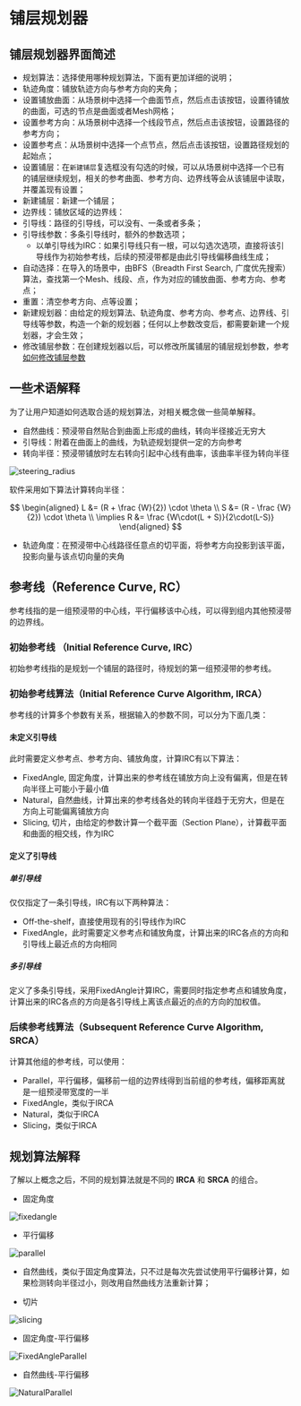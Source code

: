 # 铺层规划器

## 铺层规划器界面简述

- 规划算法：选择使用哪种规划算法，下面有更加详细的说明；
- 轨迹角度：铺放轨迹方向与参考方向的夹角；
- 设置铺放曲面：从场景树中选择一个曲面节点，然后点击该按钮，设置待铺放的曲面，可选的节点是曲面或者Mesh网格；
- 设置参考方向：从场景树中选择一个线段节点，然后点击该按钮，设置路径的参考方向；
- 设置参考点：从场景树中选择一个点节点，然后点击该按钮，设置路径规划的起始点；
- 设置铺层：在`新建铺层`复选框没有勾选的时候，可以从场景树中选择一个已有的铺层继续规划，相关的参考曲面、参考方向、边界线等会从该铺层中读取，并覆盖现有设置；
- 新建铺层：新建一个铺层；
- 边界线：铺放区域的边界线：
- 引导线：路径的引导线，可以没有、一条或者多条；
- 引导线参数：多条引导线时，额外的参数选项；
    - 以单引导线为IRC：如果引导线只有一根，可以勾选次选项，直接将该引导线作为初始参考线，后续的预浸带都是由此引导线偏移曲线生成；
- 自动选择：在导入的场景中，由BFS（Breadth First Search, 广度优先搜索）算法，查找第一个Mesh、线段、点，作为对应的铺放曲面、参考方向、参考点；
- 重置：清空参考方向、点等设置；
- 新建规划器：由给定的规划算法、轨迹角度、参考方向、参考点、边界线、引导线等参数，构造一个新的规划器；任何以上参数改变后，都需要新建一个规划器，才会生效；
- 修改铺层参数：在创建规划器以后，可以修改所属铺层的铺层规划参数，参考[如何修改铺层参数](./plan_parameters.md#如何修改铺层参数)

## 一些术语解释

为了让用户知道如何选取合适的规划算法，对相关概念做一些简单解释。

- 自然曲线：预浸带自然贴合到曲面上形成的曲线，转向半径接近无穷大
- 引导线：附着在曲面上的曲线，为轨迹规划提供一定的方向参考
- 转向半径：预浸带铺放时左右转向引起中心线有曲率，该曲率半径为转向半径

![steering_radius](./images/steering_radius.png)

软件采用如下算法计算转向半径：

$$
\begin{aligned}
L &= (R + \frac {W}{2}) \cdot \theta \\
S &= (R - \frac {W}{2}) \cdot \theta
\\ \implies 
R &= \frac {W\cdot(L + S)}{2\cdot(L-S)}
\end{aligned}
$$

- 轨迹角度：在预浸带中心线路径任意点的切平面，将参考方向投影到该平面，投影向量与该点切向量的夹角


## 参考线（Reference Curve, RC）
参考线指的是一组预浸带的中心线，平行偏移该中心线，可以得到组内其他预浸带的边界线。

### 初始参考线 （Initial Reference Curve, IRC）
初始参考线指的是规划一个铺层的路径时，待规划的第一组预浸带的参考线。

### 初始参考线算法（Initial Reference Curve Algorithm, IRCA）

参考线的计算多个参数有关系，根据输入的参数不同，可以分为下面几类：

#### 未定义引导线

此时需要定义参考点、参考方向、铺放角度，计算IRC有以下算法：

- FixedAngle, 固定角度，计算出来的参考线在铺放方向上没有偏离，但是在转向半径上可能小于最小值
- Natural，自然曲线，计算出来的参考线各处的转向半径趋于无穷大，但是在方向上可能偏离铺放方向
- Slicing, 切片，由给定的参数计算一个截平面（Section Plane），计算截平面和曲面的相交线，作为IRC

#### 定义了引导线

##### 单引导线
仅仅指定了一条引导线，IRC有以下两种算法：

- Off-the-shelf，直接使用现有的引导线作为IRC
- FixedAngle，此时需要定义参考点和铺放角度，计算出来的IRC各点的方向和引导线上最近点的方向相同

##### 多引导线
定义了多条引导线，采用FixedAngle计算IRC，需要同时指定参考点和铺放角度，计算出来的IRC各点的方向是各引导线上离该点最近的点的方向的加权值。

### 后续参考线算法（Subsequent Reference Curve Algorithm, SRCA）

计算其他组的参考线，可以使用：

- Parallel，平行偏移，偏移前一组的边界线得到当前组的参考线，偏移距离就是一组预浸带宽度的一半
- FixedAngle，类似于IRCA
- Natural，类似于IRCA
- Slicing，类似于IRCA

## 规划算法解释

了解以上概念之后，不同的规划算法就是不同的 **IRCA** 和 **SRCA** 的组合。

- 固定角度

![fixedangle](./images/fixed_angle.png)

- 平行偏移

![parallel](./images/parallel.png)

- 自然曲线，类似于固定角度算法，只不过是每次先尝试使用平行偏移计算，如果检测转向半径过小，则改用自然曲线方法重新计算；

- 切片

![slicing](./images/slicing.png)

- 固定角度-平行偏移

![FixedAngleParallel](./images/fixed_angle_parallel.png)

- 自然曲线-平行偏移

![NaturalParallel](./images/natural_parallel.png)